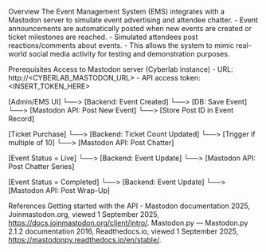 Overview
The Event Management System (EMS) integrates with a Mastodon server to simulate event advertising and attendee chatter.
    - Event announcements are automatically posted when new events are created or ticket milestones are reached.
    - Simulated attendees post reactions/comments about events.
    - This allows the system to mimic real-world social media activity for testing and demonstration purposes.

Prerequisites
Access to Mastodon server (Cyberlab instance)
    - URL: http://<CYBERLAB_MASTODON_URL>
    - API access token: <INSERT_TOKEN_HERE>

[Admin/EMS UI] 
    └──> [Backend: Event Created]
            └──> [DB: Save Event]
            └──> [Mastodon API: Post New Event]
                  └──> [Store Post ID in Event Record]

[Ticket Purchase]
    └──> [Backend: Ticket Count Updated]
            └──> [Trigger if multiple of 10]
            └──> [Mastodon API: Post Chatter]

[Event Status = Live]
    └──> [Backend: Event Update]
            └──> [Mastodon API: Post Chatter Series]

[Event Status = Completed]
    └──> [Backend: Event Update]
            └──> [Mastodon API: Post Wrap-Up]

References
Getting started with the API - Mastodon documentation 2025, Joinmastodon.org, viewed 1 September 2025, <https://docs.joinmastodon.org/client/intro/>.
Mastodon.py — Mastodon.py 2.1.2 documentation 2016, Readthedocs.io, viewed 1 September 2025, <https://mastodonpy.readthedocs.io/en/stable/>.